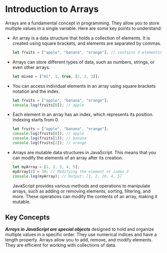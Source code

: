 # Introduction to Arrays

Arrays are a fundamental concept in programming. They allow you to store multiple values in a single variable. Here are some key points to understand:

- An array is a data structure that holds a collection of elements. It is created using square brackets, and elements are separated by commas.
  ```js
  let fruits = ["apple", "banana", "orange"]; // contains 3 elements(fruits).
  ```
- Arrays can store different types of data, such as numbers, strings, or even other arrays.
  ```js
  let mixed = ["Hi", 1, true, [1, 2, 3]];
  ```
- You can access individual elements in an array using square brackets notation and the index.
  ```js
  let fruits = ["apple", "banana", "orange"];
  console.log(fruits[0]); // apple
  ```
- Each element in an array has an index, which represents its position. Indexing starts from 0.
  ```js
  let fruits = ["apple", "banana", "orange"];
  console.log(fruits[0]); // apple
  console.log(fruits[1]); // banana
  console.log(fruits[2]); // orange
  ```
- Arrays are mutable data structures in JavaScript. This means that you can modify the elements of an array after its creation.
  ```js
  let myArray = [1, 2, 3, 4, 5];
  myArray[2] = 10; // Modifying the element at index 2
  console.log(myArray); // Output: [1, 2, 10, 4, 5]
  ```
  JavaScript provides various methods and operations to manipulate arrays, such as adding or removing elements, sorting, filtering, and more. These operations can modify the contents of an array, making it mutable.

## **Key Concepts**

**_Arrays in JavaScript are special objects_** designed to hold and organize multiple values in a specific order. They use numerical indices and have a length property. Arrays allow you to add, remove, and modify elements. They are efficient for working with collections of data.
